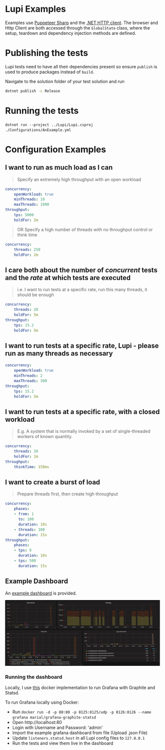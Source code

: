 # Lupi Examples
Examples use [Puppeteer Sharp](https://github.com/hardkoded/puppeteer-sharp) and the [.NET HTTP client](https://docs.microsoft.com/en-us/dotnet/api/system.net.http.httpclient?view=netcore-3.1). The browser and Http Client are both accessed through the `GlobalState` class, where the setup, teardown and dependency injection methods are defined.

# Publishing the tests
Lupi tests need to have all their dependencies present so ensure `publish` is used to produce packages instead of `build`.

Navigate to the solution folder of your test solution and run
```bash
dotnet publish -c Release
```

# Running the tests
`dotnet run --project ../Lupi/Lupi.csproj ./Configurations/AnExample.yml`

# Configuration Examples
## I want to run as much load as I can
 > Specify an extremely high throughput with an open workload

```yaml
concurrency:
    openWorkload: true
    minThreads: 10
    maxThreads: 1000
throughput:
    tps: 5000
    holdFor: 2m
```

 > OR Specify a high number of threads with no throughput control or think time

```yaml
concurrency:
    threads: 250
    holdFor: 2m
```
## I care both about the number of _concurrent_ tests and the _rate_ at which tests are executed

> i.e. I want to run tests at a specific rate, run this many threads, it should be enough

```yaml
concurrency:
    threads: 20
    holdFor: 5m
throughput:
    tps: 15.2
    holdFor: 5m
```

## I want to run tests at a specific rate, Lupi - please run as many threads as necessary
```yaml
concurrency:
    openWorkload: true
    minThreads: 2
    maxThreads: 300
throughput:
    tps: 15.2
    holdFor: 5m
```

## I want to run tests at a specific rate, with a closed workload

> E.g. A system that is normally invoked by a set of single-threaded workers of known quantity.

```yaml
concurrency:
    threads: 20
    holdFor: 1m
throughput:
    thinkTime: 150ms
```

## I want to create a burst of load

> Prepare threads first, then create high throughput

```yaml
concurrency:
    phases:
    - from: 1
      to: 100
      duration: 10s
    - threads: 100
      duration: 15s
throughput:
    phases:
    - tps: 0
      duration: 10s
    - tps: 500
      duration: 15s
```


## Example Dashboard
An [example dashboard](https://github.com/joshuagenders/lupi/blob/main/Lupi.SystemTests/Lupi-Dashboard.json) is provided.


<img
    alt="Example Dashboard"
    src="https://github.com/joshuagenders/lupi/blob/main/Lupi.Examples/Lupi-Dashboard.png"
    width="600"
/>

### Running the dashboard
Locally, I use [this](https://github.com/MariaLysik/docker-grafana-graphite) docker implementation to run Grafana with Graphite and Statsd.

To run Grafana locally using Docker:
- Run `docker run -d -p 80:80 -p 8125:8125/udp -p 8126:8126 --name grafana marial/grafana-graphite-statsd`
- Open http://localhost:80
- Login with Username and Password: 'admin'
- Import the example grafana dashboard from file (Upload .json File)
- Update `listeners.statsd.host` in all Lupi config files to `127.0.0.1`
- Run the tests and view them live in the dashboard